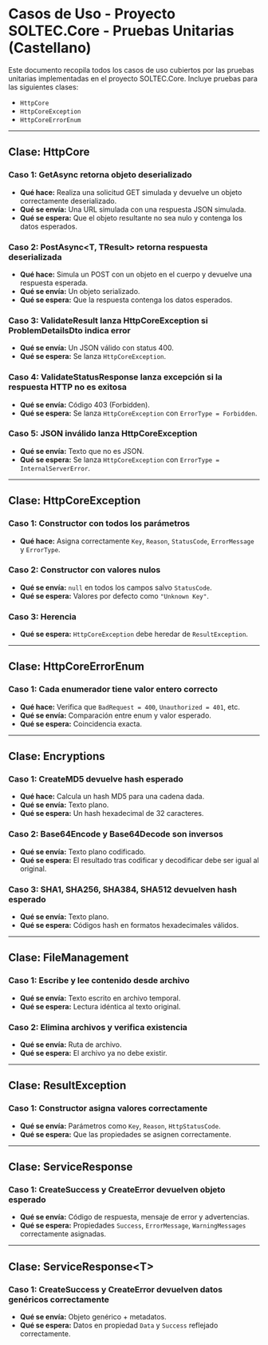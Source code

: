 
# Casos de Uso - Proyecto SOLTEC.Core - Pruebas Unitarias (Castellano)

Este documento recopila todos los casos de uso cubiertos por las pruebas unitarias implementadas en el proyecto SOLTEC.Core. Incluye pruebas para las siguientes clases:

- `HttpCore`
- `HttpCoreException`
- `HttpCoreErrorEnum`

---

## Clase: HttpCore

### Caso 1: GetAsync<T> retorna objeto deserializado
- **Qué hace:** Realiza una solicitud GET simulada y devuelve un objeto correctamente deserializado.
- **Qué se envía:** Una URL simulada con una respuesta JSON simulada.
- **Qué se espera:** Que el objeto resultante no sea nulo y contenga los datos esperados.

### Caso 2: PostAsync<T, TResult> retorna respuesta deserializada
- **Qué hace:** Simula un POST con un objeto en el cuerpo y devuelve una respuesta esperada.
- **Qué se envía:** Un objeto serializado.
- **Qué se espera:** Que la respuesta contenga los datos esperados.

### Caso 3: ValidateResult lanza HttpCoreException si ProblemDetailsDto indica error
- **Qué se envía:** Un JSON válido con status 400.
- **Qué se espera:** Se lanza `HttpCoreException`.

### Caso 4: ValidateStatusResponse lanza excepción si la respuesta HTTP no es exitosa
- **Qué se envía:** Código 403 (Forbidden).
- **Qué se espera:** Se lanza `HttpCoreException` con `ErrorType = Forbidden`.

### Caso 5: JSON inválido lanza HttpCoreException
- **Qué se envía:** Texto que no es JSON.
- **Qué se espera:** Se lanza `HttpCoreException` con `ErrorType = InternalServerError`.

---

## Clase: HttpCoreException

### Caso 1: Constructor con todos los parámetros
- **Qué hace:** Asigna correctamente `Key`, `Reason`, `StatusCode`, `ErrorMessage` y `ErrorType`.

### Caso 2: Constructor con valores nulos
- **Qué se envía:** `null` en todos los campos salvo `StatusCode`.
- **Qué se espera:** Valores por defecto como `"Unknown Key"`.

### Caso 3: Herencia
- **Qué se espera:** `HttpCoreException` debe heredar de `ResultException`.

---

## Clase: HttpCoreErrorEnum

### Caso 1: Cada enumerador tiene valor entero correcto
- **Qué hace:** Verifica que `BadRequest = 400`, `Unauthorized = 401`, etc.
- **Qué se envía:** Comparación entre enum y valor esperado.
- **Qué se espera:** Coincidencia exacta.

---

## Clase: Encryptions

### Caso 1: CreateMD5 devuelve hash esperado
- **Qué hace:** Calcula un hash MD5 para una cadena dada.
- **Qué se envía:** Texto plano.
- **Qué se espera:** Un hash hexadecimal de 32 caracteres.

### Caso 2: Base64Encode y Base64Decode son inversos
- **Qué se envía:** Texto plano codificado.
- **Qué se espera:** El resultado tras codificar y decodificar debe ser igual al original.

### Caso 3: SHA1, SHA256, SHA384, SHA512 devuelven hash esperado
- **Qué se envía:** Texto plano.
- **Qué se espera:** Códigos hash en formatos hexadecimales válidos.

---

## Clase: FileManagement

### Caso 1: Escribe y lee contenido desde archivo
- **Qué se envía:** Texto escrito en archivo temporal.
- **Qué se espera:** Lectura idéntica al texto original.

### Caso 2: Elimina archivos y verifica existencia
- **Qué se envía:** Ruta de archivo.
- **Qué se espera:** El archivo ya no debe existir.

---

## Clase: ResultException

### Caso 1: Constructor asigna valores correctamente
- **Qué se envía:** Parámetros como `Key`, `Reason`, `HttpStatusCode`.
- **Qué se espera:** Que las propiedades se asignen correctamente.

---

## Clase: ServiceResponse

### Caso 1: CreateSuccess y CreateError devuelven objeto esperado
- **Qué se envía:** Código de respuesta, mensaje de error y advertencias.
- **Qué se espera:** Propiedades `Success`, `ErrorMessage`, `WarningMessages` correctamente asignadas.

---

## Clase: ServiceResponse&lt;T&gt;

### Caso 1: CreateSuccess y CreateError devuelven datos genéricos correctamente
- **Qué se envía:** Objeto genérico + metadatos.
- **Qué se espera:** Datos en propiedad `Data` y `Success` reflejado correctamente.
